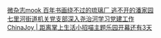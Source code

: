   
[微杂志mook    百年书画绕不过的琉璃厂 逃不开的潘家园](http://www.dianyue.me/archives/176/tx5hbocp7g3s2uqg/)  
[七里河街道机关党支部深入尧治河学习党建工作](http://www.dianyue.me/archives/160/wem676oqsx3xh8gm/)  
[ChinaJoy | 距离掌上生活小招喵主题乐园开幕还有3天](http://www.dianyue.me/archives/498/ug6utep898pprypf/)